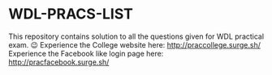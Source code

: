 # WDL-PRACS-LIST
This repository contains solution to all the questions given for WDL practical exam. 😉
Experience the College website here: http://praccollege.surge.sh/
Experience the Facebook like login page here: http://pracfacebook.surge.sh/

